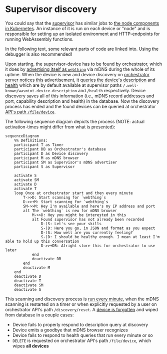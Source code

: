 # Supervisor discovery
You could say that the [supervisor](https://github.com/LiquidAI-project/wasmiot-supervisor) has similar jobs to [the node components in Kubernetes](https://kubernetes.io/docs/concepts/overview/components/#node-components).
An instance of it is run on each device or "node" and is responsible for setting up an isolated environment and HTTP-endpoints for running WebAssembly functions.

In the following text, some relevant parts of code are linked into. Using the debugger is also recommended!

Upon starting, the supervisor-device has to be found by orchestrator, which it does by [advertising itself as `webthing`](https://github.com/LiquidAI-project/wasmiot-supervisor/blob/main/host_app/flask_app/app.py#L289) via mDNS during the whole of its uptime.
When the device is new and device discovery on [orchestrator server notices this](https://github.com/LiquidAI-project/wasmiot-orchestrator/blob/main/fileserv/src/deviceDiscovery.js#L118) advertisement, it [queries the device's description](https://github.com/LiquidAI-project/wasmiot-orchestrator/blob/main/fileserv/src/deviceDiscovery.js#L174) and [health](https://github.com/LiquidAI-project/wasmiot-orchestrator/blob/main/fileserv/src/deviceDiscovery.js#L225) which are by default available at supervisor paths `/.well-known/wasmiot-device-description` and `/health` respectively.
Device discovery saves all of this information (i.e., mDNS record addresses and port, capability description and health) in the database.
Now the discovery process has ended and the found devices can be queried at orchestrator [API's path `/file/device`](https://github.com/LiquidAI-project/wasmiot-orchestrator/blob/main/fileserv/routes/device.js#L46).

The following sequence diagram depicts the process (NOTE: actual activation-times might differ from what is presented):
```mermaid
sequenceDiagram
    %% Definitions:
    participant T as Timer
    participant DB as Orchestrator's database
    participant D as Device discovery
    participant M as mDNS browser
    participant SM as Supervisor's mDNS advertiser
    participant S as Supervisor

    activate S
    activate SM
    activate D
    activate T
    loop Once at orchestrator start and then every minute
        T->>D: Start scanning for `webthing`s
        D->>+M: Start scanning for `webthing`s
        SM->>M: Hey I'm available and here's my IP address and port
        alt The `webthing` is new for mDNS browser
            M->>D: Hey you might be interested in this
            alt Found supervisor has not already been recorded
                D-)S: Let's see your skills
                S-)D: Here you go, in JSON and format as you expect
                D-)S: How well are you currently feeling?
                S-)D: I should be healthy enough. I mean at least I'm able to hold up this conversation
                D->>+DB: Alright store this for orchestrator to use later
            end
            deactivate DB
        end
        deactivate M
    end
    deactivate D
    deactivate T
    deactivate SM
    deactivate S
```

This scanning and discovery process is [run every minute](https://github.com/LiquidAI-project/wasmiot-orchestrator/blob/main/fileserv/src/deviceDiscovery.js#L69), when the mDNS scanning is restarted on
a timer or when explicitly requested by a user on orchestrator API's path `/discovery/reset`.
A [device is forgotten](https://github.com/LiquidAI-project/wasmiot-orchestrator/blob/main/fileserv/src/deviceDiscovery.js#L270) and wiped from database in a couple cases:
- Device fails to properly respond to description query at discovery
- Device emits a goodbye that mDNS browser recognizes
- Device fails to respond to health queries that run every minute or so
- `DELETE` is requested on orchestrator API's path `/file/device`, which wipes __all devices__
